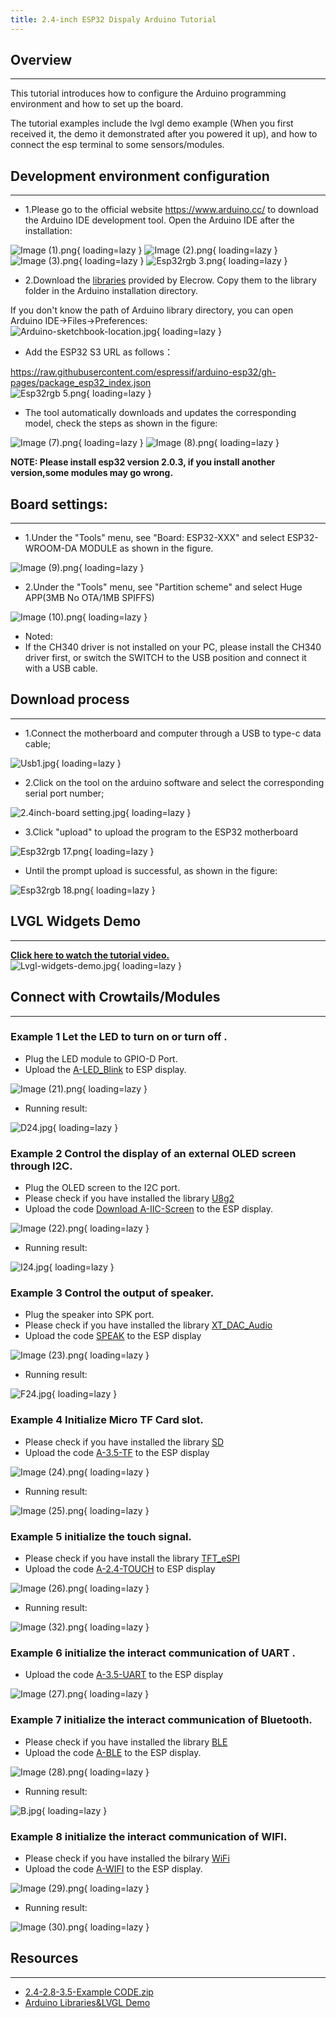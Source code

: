 ```yaml
---
title: 2.4-inch ESP32 Dispaly Arduino Tutorial
---
```


## Overview
-----

This tutorial introduces how to configure the Arduino programming environment and how to set up the board.

The tutorial examples include the lvgl demo example (When you first received it, the demo it demonstrated after you powered it up), and how to connect the esp terminal to some sensors/modules.

## Development environment configuration
------

- 1.Please go to the official website https://www.arduino.cc/ to download the Arduino IDE development tool. Open the Arduino IDE after the installation:

![Image (1).png](https://wiki.elecrow.com/images/3/3f/Image_%281%29.png){ loading=lazy }
![Image (2).png](https://wiki.elecrow.com/images/b/b2/Image_%282%29.png){ loading=lazy }
![Image (3).png](https://wiki.elecrow.com/images/6/6d/Image_%283%29.png){ loading=lazy }
![Esp32rgb 3.png](https://wiki.elecrow.com/images/thumb/d/d8/Esp32rgb_3.png/469px-Esp32rgb_3.png){ loading=lazy }

- 2.Download the [libraries](https://www.elecrow.com/download/product/ESP32_Display/2.4inch/Arduino_24.zip) provided by Elecrow. Copy them to the library folder in the Arduino installation directory.

If you don't know the path of Arduino library directory, you can open Arduino IDE→Files→Preferences:   
![Arduino-sketchbook-location.jpg](https://wiki.elecrow.com/images/thumb/0/00/Arduino-sketchbook-location.jpg/600px-Arduino-sketchbook-location.jpg){ loading=lazy }

- Add the ESP32 S3 URL as follows：

https://raw.githubusercontent.com/espressif/arduino-esp32/gh-pages/package_esp32_index.json   
![Esp32rgb 5.png](https://wiki.elecrow.com/images/thumb/7/75/Esp32rgb_5.png/616px-Esp32rgb_5.png){ loading=lazy }

- The tool automatically downloads and updates the corresponding model, check the steps as shown in the figure:

![Image (7).png](https://wiki.elecrow.com/images/thumb/9/93/Image_%287%29.png/490px-Image_%287%29.png){ loading=lazy }
![Image (8).png](https://wiki.elecrow.com/images/thumb/5/5b/Image_%288%29.png/490px-Image_%288%29.png){ loading=lazy }

**NOTE: Please install esp32 version 2.0.3, if you install another version,some modules may go wrong.**

## Board settings:
-----

- 1.Under the "Tools" menu, see "Board: ESP32-XXX" and select ESP32-WROOM-DA MODULE as shown in the figure.

![Image (9).png](https://wiki.elecrow.com/images/thumb/5/5b/Image_%289%29.png/490px-Image_%289%29.png){ loading=lazy }

- 2.Under the "Tools" menu, see "Partition scheme" and select Huge APP(3MB No OTA/1MB SPIFFS)

![Image (10).png](https://wiki.elecrow.com/images/thumb/4/47/Image_%2810%29.png/490px-Image_%2810%29.png){ loading=lazy }

- Noted:
- If the CH340 driver is not installed on your PC, please install the CH340 driver first, or switch the SWITCH to the USB position and connect it with a USB cable.

## Download process
------

- 1.Connect the motherboard and computer through a USB to type-c data cable;

![Usb1.jpg](https://wiki.elecrow.com/images/thumb/a/a5/Usb1.jpg/320px-Usb1.jpg){ loading=lazy }

- 2.Click on the tool on the arduino software and select the corresponding serial port number;

![2.4inch-board setting.jpg](https://wiki.elecrow.com/images/1/10/2.4inch-board_setting.jpg){ loading=lazy }

- 3.Click "upload" to upload the program to the ESP32 motherboard

![Esp32rgb 17.png](https://wiki.elecrow.com/images/thumb/b/bc/Esp32rgb_17.png/87px-Esp32rgb_17.png){ loading=lazy }

- Until the prompt upload is successful, as shown in the figure:

![Esp32rgb 18.png](https://wiki.elecrow.com/images/thumb/e/e5/Esp32rgb_18.png/564px-Esp32rgb_18.png){ loading=lazy }

## LVGL Widgets Demo
-------

**[Click here to watch the tutorial video.](https://www.youtube.com/watch?v=EARkhr3ABEY&t=1s)**   
![Lvgl-widgets-demo.jpg](https://wiki.elecrow.com/images/thumb/2/2a/Lvgl-widgets-demo.jpg/400px-Lvgl-widgets-demo.jpg){ loading=lazy }

## Connect with Crowtails/Modules
--------

### **Example 1 Let the LED to turn on or turn off .**

- Plug the LED module to GPIO-D Port.
- Upload the [A-LED_Blink](https://wiki.elecrow.com/images/3/3a/A-LED_Blink.zip) to ESP display.

![Image (21).png](https://wiki.elecrow.com/images/thumb/f/f2/Image_%2821%29.png/490px-Image_%2821%29.png){ loading=lazy }

- Running result:

![D24.jpg](https://wiki.elecrow.com/images/thumb/2/2b/D24.jpg/518px-D24.jpg){ loading=lazy }

### **Example 2 Control the display of an external OLED screen through I2C.**

- Plug the OLED screen to the I2C port.
- Please check if you have installed the library [U8g2](https://wiki.elecrow.com/images/d/d2/U8g2.zip)
- Upload the code [Download A-IIC-Screen](https://wiki.elecrow.com/images/d/df/A-IIC-Screen.zip) to the ESP display.

![Image (22).png](https://wiki.elecrow.com/images/thumb/8/84/Image_%2822%29.png/490px-Image_%2822%29.png){ loading=lazy }

- Running result:

![I24.jpg](https://wiki.elecrow.com/images/thumb/2/28/I24.jpg/518px-I24.jpg){ loading=lazy }

### **Example 3 Control the output of speaker.**

- Plug the speaker into SPK port.
- Please check if you have installed the library [XT_DAC_Audio](https://wiki.elecrow.com/images/3/3b/XT_DAC_Audio.zip)
- Upload the code [SPEAK](https://wiki.elecrow.com/images/e/ef/SPEAK.zip) to the ESP display

![Image (23).png](https://wiki.elecrow.com/images/thumb/8/8a/Image_%2823%29.png/490px-Image_%2823%29.png){ loading=lazy }

- Running result:

![F24.jpg](https://wiki.elecrow.com/images/thumb/c/c4/F24.jpg/518px-F24.jpg){ loading=lazy }

### **Example 4 Initialize Micro TF Card slot.**

- Please check if you have installed the library [SD](https://wiki.elecrow.com/images/8/88/SD.zip)
- Upload the code [A-3.5-TF](https://wiki.elecrow.com/images/2/27/A-3.5-TF.zip) to the ESP display

![Image (24).png](https://wiki.elecrow.com/images/thumb/d/d3/Image_%2824%29.png/490px-Image_%2824%29.png){ loading=lazy }

- Running result:

![Image (25).png](https://wiki.elecrow.com/images/thumb/a/ad/Image_%2825%29.png/490px-Image_%2825%29.png){ loading=lazy }

### **Example 5 initialize the touch signal.**

- Please check if you have install the library [TFT_eSPI](https://wiki.elecrow.com/images/4/46/TFT_eSPI.zip)
- Upload the code [A-2.4-TOUCH](https://wiki.elecrow.com/images/1/1a/A-2.4-TOUCH.zip) to ESP display

![Image (26).png](https://wiki.elecrow.com/images/thumb/d/d4/Image_%2826%29.png/490px-Image_%2826%29.png){ loading=lazy }

- Running result:

![Image (32).png](https://wiki.elecrow.com/images/thumb/8/84/Image_%2832%29.png/490px-Image_%2832%29.png){ loading=lazy }

### **Example 6 initialize the interact communication of UART .**

- Upload the code [A-3.5-UART](https://wiki.elecrow.com/images/8/8e/A-3.5-UART.zip) to the ESP display

![Image (27).png](https://wiki.elecrow.com/images/thumb/1/18/Image_%2827%29.png/490px-Image_%2827%29.png){ loading=lazy }

### **Example 7 initialize the interact communication of Bluetooth.**

- Please check if you have installed the library [BLE](https://wiki.elecrow.com/images/e/e6/BLE.zip)
- Upload the code [A-BLE](https://wiki.elecrow.com/images/5/59/A-BLE.zip) to the ESP display.

![Image (28).png](https://wiki.elecrow.com/images/thumb/8/8a/Image_%2828%29.png/490px-Image_%2828%29.png){ loading=lazy }

- Running result:

![B.jpg](https://wiki.elecrow.com/images/thumb/5/56/B.jpg/560px-B.jpg){ loading=lazy }

### **Example 8 initialize the interact communication of WIFI.**

- Please check if you have installed the bilrary [WiFi](https://wiki.elecrow.com/images/d/d7/WiFi.zip)
- Upload the code [A-WIFI](https://wiki.elecrow.com/images/a/af/A-WIFI.zip) to the ESP display.

![Image (29).png](https://wiki.elecrow.com/images/thumb/3/39/Image_%2829%29.png/490px-Image_%2829%29.png){ loading=lazy }

- Running result:

![Image (30).png](https://wiki.elecrow.com/images/thumb/d/d1/Image_%2830%29.png/490px-Image_%2830%29.png){ loading=lazy }



## Resources
--------

- [2.4-2.8-3.5-Example CODE.zip](https://www.elecrow.com/wiki/images/1/15/2.4-2.8-3.5-WIKI代码.zip)
- [Arduino Libraries&LVGL Demo](https://www.elecrow.com/download/product/ESP32_Display/2.4inch/Arduino_24.zip)